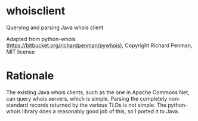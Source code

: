 # whoisclient
Querying and parsing Java whois client

Adapted from python-whois (https://bitbucket.org/richardpenman/pywhois), Copyright Richard Penman, MIT license

# Rationale 

The existing Java whois clients, such as the one in Apache Commons Net, can query whois servers, which is simple. Parsing the completely non-standard records returned by the various TLDs is not simple. The python-whois library does a reasonably good job of this, so I ported it to Java.
